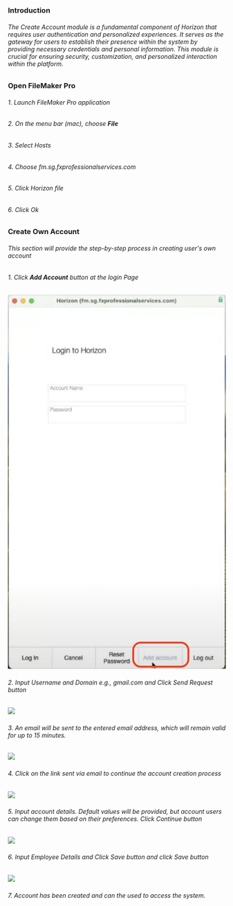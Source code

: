 ### Introduction
###### The Create Account module is a fundamental component of Horizon that requires user authentication and personalized experiences. It serves as the gateway for users to establish their presence within the system by providing necessary credentials and personal information. This module is crucial for ensuring security, customization, and personalized interaction within the platform.

### Open FileMaker Pro
###### 1. Launch FileMaker Pro application
###### 2. On the menu bar (mac), choose **File**

###### 3. Select Hosts
###### 4. Choose fm.sg.fxprofessionalservices.com
###### 5. Click Horizon file
###### 6. Click Ok

### Create Own Account
###### This section will provide the step-by-step process in creating user's own account
###### 1. Click **Add Account** button at the login Page

![](assets/login_screen.png)

###### 2. Input Username and Domain e.g., gmail.com and Click Send Request button

![](account_request_screen.png)
###### 3. An email will be sent to the entered email address, which will remain valid for up to 15 minutes.

![](email_sent_modal.png)

###### 4. Click on the link sent via email to continue the account creation process


![](email_screen.png)

###### 5. Input account details. Default values will be provided, but account users can change them based on their preferences. Click Continue button

![](account_details_screen.png)

###### 6. Input Employee Details and Click Save button and click Save button

![](new_employee_screen.png)

###### 7. Account has been created and can the used to access the system.